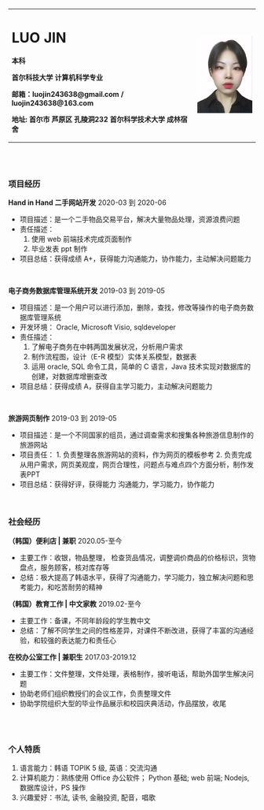 
<table border="0">
  <tr>
    <td width="75%">
      <h1>LUO JIN</h1>
      <p><b>本科</b></p>
      <p><b>首尔科技大学 计算机科学专业</b></p>
      <p><b>邮箱：luojin243638@gmail.com / luojin243638@163.com
</b></p>
      <p><b>地址: 首尔市 芦原区 孔陵洞232 首尔科学技术大学 成林宿舍  </b></p>
    </td>
    <td width="25%">
      <img src="/luojin电子照片.jpg" width="100%">
    </td>
  </tr>
</table>
<br>
<br>

### 项目经历
**Hand in Hand 二手网站开发**  2020-03 到 2020-06
- 项目描述：是一个二手物品交易平台，解决大量物品处理，资源浪费问题
- 责任描述： 
    1. 使用 web 前端技术完成页面制作
    2. 毕业发表 ppt 制作
- 项目总结：获得成绩 A+，获得能力沟通能力，协作能力，主动解决问题能力
<br>

**电子商务数据库管理系统开发** 2019-03 到 2019-05
- 项目描述：是一个用户可以进行添加，删除，查找，修改等操作的电子商务数据库管理系统
- 开发环境： Oracle, Microsoft Visio, sqldeveloper
- 责任描述：
    1. 了解电子商务在中韩两国发展状况，分析用户需求
    2. 制作流程图，设计（E-R 模型）实体关系模型，数据表
    3. 运用 oracle, SQL 命令工具，简单的 C 语言，Java 技术实现对数据库的创建，对数据库增删查改
- 项目总结：获得成绩 A，获得自主学习能力，主动解决问题能力
<br>

**旅游网页制作** 2019-03 到 2019-05
- 项目描述：是一个不同国家的组员，通过调查需求和搜集各种旅游信息制作的旅游网站
- 项目责任： 
      1. 负责整理各旅游网站的资料，作为网页的模板参考
      2. 负责完成从用户需求，网页美观度，网页合理性，问题点与难点四个方面分析，制作发表PPT
- 项目总结：获得好评，获得能力 沟通能力，学习能力，协作能力
<br>



### 社会经历
**（韩国）便利店 | 兼职** 2020.05-至今
- 主要工作：收银，物品整理， 检查货品情况，调整调价商品的价格标识，货物盘点，服务顾客，核对库存等
- 总结：极大提高了韩语水平，获得了沟通能力，学习能力，独立解决问题和思考能力，和吃苦耐劳的精神

**（韩国）教育工作 | 中文家教** 2019.02-至今
- 主要工作：备课，不同年龄段的学生教中文
- 总结：了解不同学生之间的性格差异，对课件不断改进，获得了丰富的沟通经验，和较强的表达能力和责任心

**在校办公室工作 | 兼职生** 2017.03-2019.12
- 主要工作：文件整理，文件处理，表格制作，接听电话，帮助外国学生解决问题
- 协助老师们组织教授们的会议工作，负责整理文件
- 协助学院组织大型的毕业作品展示和校园庆典活动，作品摆放，收尾
<br>
<br>

### 个人特质 
1. 语言能力：韩语 TOPIK 5 级, 英语：交流沟通
2. 计算机能力：熟练使用 Office 办公软件； Python 基础; web 前端; Nodejs, 数据库设计，PS 操作
3. 兴趣爱好：书法, 读书, 金融投资, 配音，唱歌
<br>





